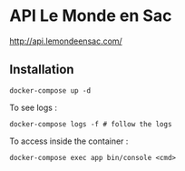 # API Le Monde en Sac

http://api.lemondeensac.com/

## Installation

```
docker-compose up -d
```

To see logs :

```
docker-compose logs -f # follow the logs
```

To access inside the container :

```
docker-compose exec app bin/console <cmd>
```